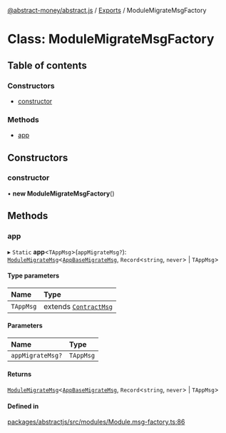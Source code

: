 [@abstract-money/abstract.js](../README.md) / [Exports](../modules.md) / ModuleMigrateMsgFactory

# Class: ModuleMigrateMsgFactory

## Table of contents

### Constructors

- [constructor](ModuleMigrateMsgFactory.md#constructor)

### Methods

- [app](ModuleMigrateMsgFactory.md#app)

## Constructors

### constructor

• **new ModuleMigrateMsgFactory**()

## Methods

### app

▸ `Static` **app**<`TAppMsg`\>(`appMigrateMsg?`): [`ModuleMigrateMsg`](../modules.md#modulemigratemsg)<[`AppBaseMigrateMsg`](../modules.md#appbasemigratemsg), `Record`<`string`, `never`\> \| `TAppMsg`\>

#### Type parameters

| Name | Type |
| :------ | :------ |
| `TAppMsg` | extends [`ContractMsg`](../modules.md#contractmsg) |

#### Parameters

| Name | Type |
| :------ | :------ |
| `appMigrateMsg?` | `TAppMsg` |

#### Returns

[`ModuleMigrateMsg`](../modules.md#modulemigratemsg)<[`AppBaseMigrateMsg`](../modules.md#appbasemigratemsg), `Record`<`string`, `never`\> \| `TAppMsg`\>

#### Defined in

[packages/abstractjs/src/modules/Module.msg-factory.ts:86](https://github.com/Abstract-OS/abstract.js/blob/c46b309/packages/abstractjs/src/modules/Module.msg-factory.ts#L86)
